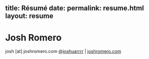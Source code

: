 title: Résumé
date:
permalink: resume.html
layout: resume
---

# Josh Romero

josh [at] joshromero.com
[@joshuarrrr](https://twitter.com/joshuarrrr) | [joshromero.com](http://joshromero.com)